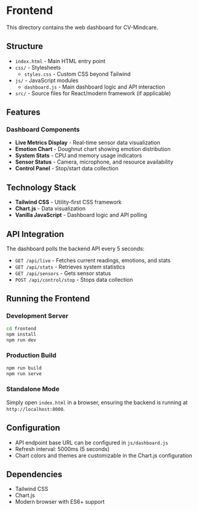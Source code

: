# Frontend

This directory contains the web dashboard for CV-Mindcare.

## Structure

- `index.html` - Main HTML entry point
- `css/` - Stylesheets
  - `styles.css` - Custom CSS beyond Tailwind
- `js/` - JavaScript modules
  - `dashboard.js` - Main dashboard logic and API interaction
- `src/` - Source files for React/modern framework (if applicable)

## Features

### Dashboard Components
- **Live Metrics Display** - Real-time sensor data visualization
- **Emotion Chart** - Doughnut chart showing emotion distribution
- **System Stats** - CPU and memory usage indicators
- **Sensor Status** - Camera, microphone, and resource availability
- **Control Panel** - Stop/start data collection

## Technology Stack

- **Tailwind CSS** - Utility-first CSS framework
- **Chart.js** - Data visualization
- **Vanilla JavaScript** - Dashboard logic and API polling

## API Integration

The dashboard polls the backend API every 5 seconds:
- `GET /api/live` - Fetches current readings, emotions, and stats
- `GET /api/stats` - Retrieves system statistics
- `GET /api/sensors` - Gets sensor status
- `POST /api/control/stop` - Stops data collection

## Running the Frontend

### Development Server
```bash
cd frontend
npm install
npm run dev
```

### Production Build
```bash
npm run build
npm run serve
```

### Standalone Mode
Simply open `index.html` in a browser, ensuring the backend is running at `http://localhost:8000`.

## Configuration

- API endpoint base URL can be configured in `js/dashboard.js`
- Refresh interval: 5000ms (5 seconds)
- Chart colors and themes are customizable in the Chart.js configuration

## Dependencies

- Tailwind CSS
- Chart.js
- Modern browser with ES6+ support
